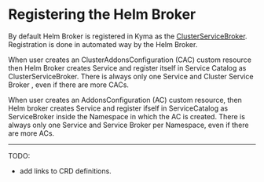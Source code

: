 # Registering the Helm Broker


By default Helm Broker is registered in Kyma as the [ClusterServiceBroker](TBD). Registration is done in automated way by the Helm Broker.

When user creates an ClusterAddonsConfiguration (CAC) custom resource then Helm Broker creates Service and register itself in Service Catalog as ClusterServiceBroker. There is always only one Service and Cluster Service Broker , even if there are more CACs.

When user creates an AddonsConfiguration (AC) custom resource, then Helm broker creates Service and register ifself in ServiceCatalog as ServiceBroker inside the Namespace in which the AC is created. There is always only one Service and Service Broker per Namespace, even if there are more ACs.


---
TODO:

- add links to CRD definitions.